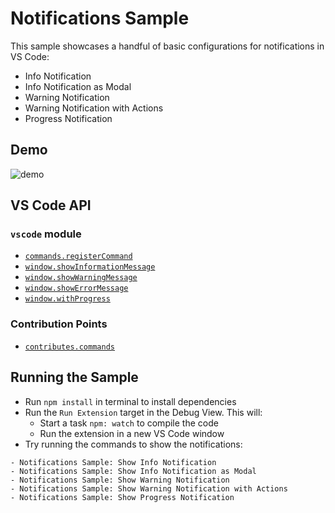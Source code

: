 # Notifications Sample

This sample showcases a handful of basic configurations for notifications in VS Code:
- Info Notification
- Info Notification as Modal
- Warning Notification
- Warning Notification with Actions
- Progress Notification

## Demo

![demo](demo.gif)

## VS Code API

### `vscode` module

- [`commands.registerCommand`](https://code.visualstudio.com/api/references/vscode-api#commands.registerCommand)
- [`window.showInformationMessage`](https://code.visualstudio.com/api/references/vscode-api#window.showInformationMessage)
- [`window.showWarningMessage`](https://code.visualstudio.com/api/references/vscode-api#window.showWarningMessage)
- [`window.showErrorMessage`](https://code.visualstudio.com/api/references/vscode-api#window.showErrorMessage)
- [`window.withProgress`](https://code.visualstudio.com/api/references/vscode-api#window.withProgress)

### Contribution Points

- [`contributes.commands`](https://code.visualstudio.com/api/references/contribution-points#contributes.commands)

## Running the Sample

- Run `npm install` in terminal to install dependencies
- Run the `Run Extension` target in the Debug View. This will:
	- Start a task `npm: watch` to compile the code
	- Run the extension in a new VS Code window
- Try running the commands to show the notifications:
```
- Notifications Sample: Show Info Notification
- Notifications Sample: Show Info Notification as Modal
- Notifications Sample: Show Warning Notification
- Notifications Sample: Show Warning Notification with Actions
- Notifications Sample: Show Progress Notification
```



